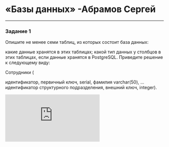 # «Базы данных» -Абрамов Сергей

---

### Задание 1


Опишите не менее семи таблиц, из которых состоит база данных:

какие данные хранятся в этих таблицах;
какой тип данных у столбцов в этих таблицах, если данные хранятся в PostgreSQL.
Приведите решение к следующему виду:

Сотрудники (

идентификатор, первичный ключ, serial,
фамилия varchar(50),
...
идентификатор структурного подразделения, внешний ключ, integer).

![БД описание](https://github.com/smabramov/Databases/blob/8edd93c8cd5b1f8537cb48bc622d81019c36c300/%D0%91%D0%94%20%D0%BE%D0%BF%D0%B8%D1%81%D0%B0%D0%BD%D0%B8%D0%B5.txt)

